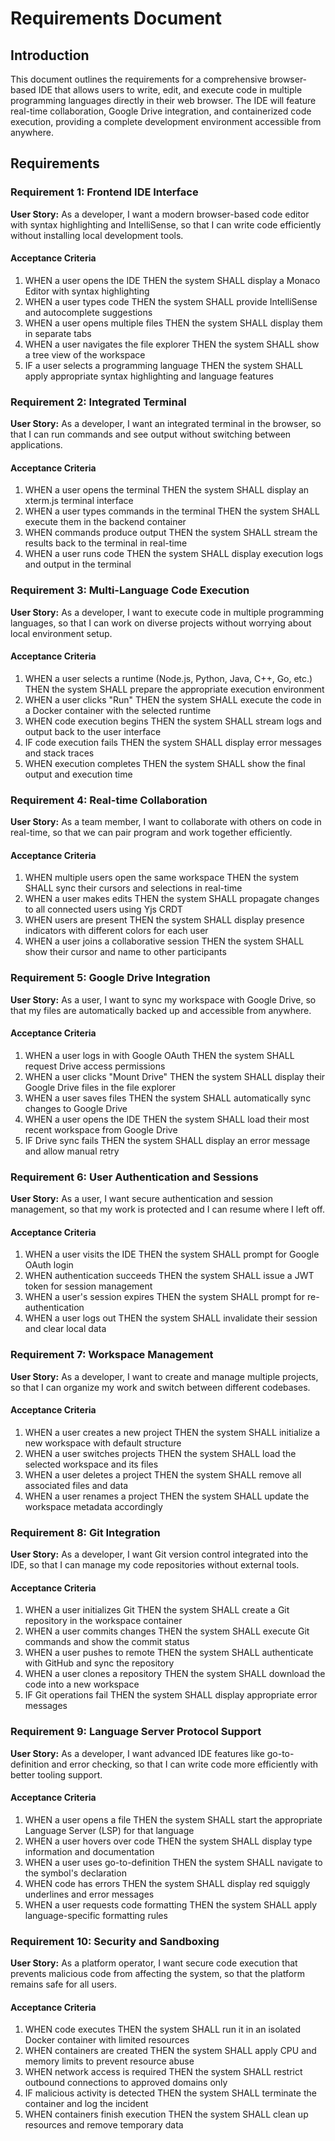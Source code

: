 # Requirements Document

## Introduction

This document outlines the requirements for a comprehensive browser-based IDE that allows users to write, edit, and execute code in multiple programming languages directly in their web browser. The IDE will feature real-time collaboration, Google Drive integration, and containerized code execution, providing a complete development environment accessible from anywhere.

## Requirements

### Requirement 1: Frontend IDE Interface

**User Story:** As a developer, I want a modern browser-based code editor with syntax highlighting and IntelliSense, so that I can write code efficiently without installing local development tools.

#### Acceptance Criteria

1. WHEN a user opens the IDE THEN the system SHALL display a Monaco Editor with syntax highlighting
2. WHEN a user types code THEN the system SHALL provide IntelliSense and autocomplete suggestions
3. WHEN a user opens multiple files THEN the system SHALL display them in separate tabs
4. WHEN a user navigates the file explorer THEN the system SHALL show a tree view of the workspace
5. IF a user selects a programming language THEN the system SHALL apply appropriate syntax highlighting and language features

### Requirement 2: Integrated Terminal

**User Story:** As a developer, I want an integrated terminal in the browser, so that I can run commands and see output without switching between applications.

#### Acceptance Criteria

1. WHEN a user opens the terminal THEN the system SHALL display an xterm.js terminal interface
2. WHEN a user types commands in the terminal THEN the system SHALL execute them in the backend container
3. WHEN commands produce output THEN the system SHALL stream the results back to the terminal in real-time
4. WHEN a user runs code THEN the system SHALL display execution logs and output in the terminal

### Requirement 3: Multi-Language Code Execution

**User Story:** As a developer, I want to execute code in multiple programming languages, so that I can work on diverse projects without worrying about local environment setup.

#### Acceptance Criteria

1. WHEN a user selects a runtime (Node.js, Python, Java, C++, Go, etc.) THEN the system SHALL prepare the appropriate execution environment
2. WHEN a user clicks "Run" THEN the system SHALL execute the code in a Docker container with the selected runtime
3. WHEN code execution begins THEN the system SHALL stream logs and output back to the user interface
4. IF code execution fails THEN the system SHALL display error messages and stack traces
5. WHEN execution completes THEN the system SHALL show the final output and execution time

### Requirement 4: Real-time Collaboration

**User Story:** As a team member, I want to collaborate with others on code in real-time, so that we can pair program and work together efficiently.

#### Acceptance Criteria

1. WHEN multiple users open the same workspace THEN the system SHALL sync their cursors and selections in real-time
2. WHEN a user makes edits THEN the system SHALL propagate changes to all connected users using Yjs CRDT
3. WHEN users are present THEN the system SHALL display presence indicators with different colors for each user
4. WHEN a user joins a collaborative session THEN the system SHALL show their cursor and name to other participants

### Requirement 5: Google Drive Integration

**User Story:** As a user, I want to sync my workspace with Google Drive, so that my files are automatically backed up and accessible from anywhere.

#### Acceptance Criteria

1. WHEN a user logs in with Google OAuth THEN the system SHALL request Drive access permissions
2. WHEN a user clicks "Mount Drive" THEN the system SHALL display their Google Drive files in the file explorer
3. WHEN a user saves files THEN the system SHALL automatically sync changes to Google Drive
4. WHEN a user opens the IDE THEN the system SHALL load their most recent workspace from Google Drive
5. IF Drive sync fails THEN the system SHALL display an error message and allow manual retry

### Requirement 6: User Authentication and Sessions

**User Story:** As a user, I want secure authentication and session management, so that my work is protected and I can resume where I left off.

#### Acceptance Criteria

1. WHEN a user visits the IDE THEN the system SHALL prompt for Google OAuth login
2. WHEN authentication succeeds THEN the system SHALL issue a JWT token for session management
3. WHEN a user's session expires THEN the system SHALL prompt for re-authentication
4. WHEN a user logs out THEN the system SHALL invalidate their session and clear local data

### Requirement 7: Workspace Management

**User Story:** As a developer, I want to create and manage multiple projects, so that I can organize my work and switch between different codebases.

#### Acceptance Criteria

1. WHEN a user creates a new project THEN the system SHALL initialize a new workspace with default structure
2. WHEN a user switches projects THEN the system SHALL load the selected workspace and its files
3. WHEN a user deletes a project THEN the system SHALL remove all associated files and data
4. WHEN a user renames a project THEN the system SHALL update the workspace metadata accordingly

### Requirement 8: Git Integration

**User Story:** As a developer, I want Git version control integrated into the IDE, so that I can manage my code repositories without external tools.

#### Acceptance Criteria

1. WHEN a user initializes Git THEN the system SHALL create a Git repository in the workspace container
2. WHEN a user commits changes THEN the system SHALL execute Git commands and show the commit status
3. WHEN a user pushes to remote THEN the system SHALL authenticate with GitHub and sync the repository
4. WHEN a user clones a repository THEN the system SHALL download the code into a new workspace
5. IF Git operations fail THEN the system SHALL display appropriate error messages

### Requirement 9: Language Server Protocol Support

**User Story:** As a developer, I want advanced IDE features like go-to-definition and error checking, so that I can write code more efficiently with better tooling support.

#### Acceptance Criteria

1. WHEN a user opens a file THEN the system SHALL start the appropriate Language Server (LSP) for that language
2. WHEN a user hovers over code THEN the system SHALL display type information and documentation
3. WHEN a user uses go-to-definition THEN the system SHALL navigate to the symbol's declaration
4. WHEN code has errors THEN the system SHALL display red squiggly underlines and error messages
5. WHEN a user requests code formatting THEN the system SHALL apply language-specific formatting rules

### Requirement 10: Security and Sandboxing

**User Story:** As a platform operator, I want secure code execution that prevents malicious code from affecting the system, so that the platform remains safe for all users.

#### Acceptance Criteria

1. WHEN code executes THEN the system SHALL run it in an isolated Docker container with limited resources
2. WHEN containers are created THEN the system SHALL apply CPU and memory limits to prevent resource abuse
3. WHEN network access is required THEN the system SHALL restrict outbound connections to approved domains only
4. IF malicious activity is detected THEN the system SHALL terminate the container and log the incident
5. WHEN containers finish execution THEN the system SHALL clean up resources and remove temporary data